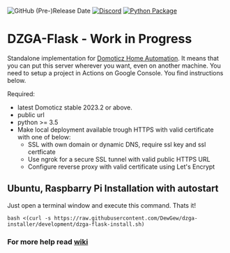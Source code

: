 ![GitHub (Pre-)Release Date](https://img.shields.io/github/release-date-pre/dewgew/DZGA-Flask) [![Discord](https://img.shields.io/discord/664815298284748830?logo=discord)](https://discordapp.com/invite/AmJV6AC) [![Python Package](https://github.com/DewGew/DZGA-Flask/actions/workflows/python-app.yml/badge.svg?branch=main)](https://github.com/DewGew/DZGA-Flask/actions/workflows/python-app.yml)
# DZGA-Flask - Work in Progress
Standalone implementation for [Domoticz Home Automation](https://www.domoticz.com/). It means that you can put this server wherever you want, even on another machine. You need to setup a project in Actions on Google Console. You find instructions below.

Required:
- latest Domoticz stable 2023.2 or above.
- public url
- python >= 3.5
- Make local deployment available trough HTTPS with valid certificate with one of below:
  - SSL with own domain or dynamic DNS, require ssl key and ssl certficate
  - Use ngrok for a secure SSL tunnel with valid public HTTPS URL
  - Configure reverse proxy with valid certificate using Let's Encrypt

## Ubuntu, Raspbarry Pi Installation with autostart

Just open a terminal window and execute this command. Thats it!

```
bash <(curl -s https://raw.githubusercontent.com/DewGew/dzga-installer/development/dzga-flask-install.sh)
```
### For more help read [wiki](https://github.com/DewGew/DZGA-Flask/wiki)
